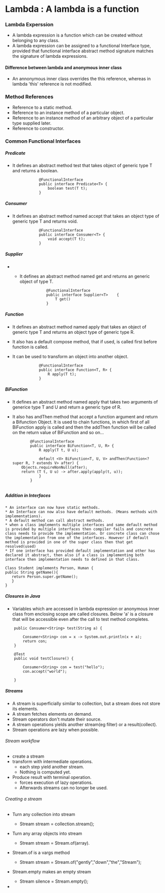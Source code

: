 # Lambda : A lambda is a function
### Lambda Experssion
   * A lambda expression is a function which can be created without belonging to any class. 
   * A lambda expression can be assigned to a functional Interface type, provided that functional interface abstract method signature matches the signature of lambda expressions.

#### Difference between lambda and anonymous inner class
* An annonymous inner class overrides the this reference, whereas in lambda 'this' reference is not modified. 

### Method References
  * Reference to a static method.
  * Reference to an instance method of a particular object.
  * Reference to an instance method of an arbitrary object of a particular type supplied later.
  * Reference to constructor.

###	Common Functional Interfaces
#####	Predicate
* It defines an abstract method test that takes object of generic type T and returns a boolean.
	
	```
				@FunctionalInterface
				public interface Predicate<T> {
					boolean test(T t);
				}
	```
#####	Consumer
* It defines an abstract method named accept that takes an object type of generic type T and returns void.

	```
				@FunctionalInterface
				public interface Consumer<T> {
					void accept(T t);
				}
	```

#####	Supplier	
* * It defines an abstract method named get and returns an generic object of type T.

	```
				@FunctionalInterface
				public interface Supplier<T>	{	
					T get()
				}
	```

#####	Function
*	It defines an abstract method named apply that takes an object of generic type T and returns an object type of generic type R.
*	It also has a default compose method, that if used, is called first before function is called.
* It can be used to transform an object into another object.

	```
				@FunctionalInterface
				public interface Function<T, R> {
					R apply(T t);
				}				
	```
	
	
#####	BiFunction
* It defines an abstract method named apply that takes two arguments of generice type T and U and return a generic type of R.
* It also has andThen method that accept a function argument and return a Bifunction Object. It is used to chain functions, in which first of all BiFunction apply is called and then the addThen function will be called on the return value of BiFunction and so on...

	```
			@FunctionalInterface
			public interface BiFunction<T, U, R> {
				R apply(T t, U u);
				
				default <V> BiFunction<T, U, V> andThen(Function<? super R, ? extends V> after) {
        Objects.requireNonNull(after);
        return (T t, U u) -> after.apply(apply(t, u));
    			}
			}
			
	```

##### Addition in Interfaces
    * An interface can now have static methods.
    * An Interface can now also have default methods. (Means methods with implementations).
    * A default method can call abstract methods.
    * when a class implements multiple interfaces and same default method is provided by multiple interfaces then compiler fails and concrete class needs to provide the implementation. Or concrete class can chose the implementation from one of the interfaces. However if default method is provided in one of the super class then that get resolved(used) 
    * If one interface has provided default implementation and other has declared it abstract, then also if a class is implementing both interface then implementation needs to defined in that class.
    
```
Class Student implements Person, Human {
public String getName(){
   return Person.super.getName();  
   }
}
````


#####	Closures in Java

*	Variables which are accessed in lambda expression or anonymous inner class from enclosing scope are called closures. Below 'a' is a closure that will be accessible even after the call to test method completes. 

```
	public Consumer<String> test(String a) {

		Consumer<String> con = x -> System.out.println(x + a);
		return con;
	}
	
	@Test
	public void testClosure() {
		
		Consumer<String> con = test("hello");
		con.accept("world");
		
	}
```

#####	Streams
* A stream is superficially similar to collection, but a stream does not store its elements.
*	A stream fetches elements on demand.
* Stream operators don't mutate their source.
* A stream operations yields another stream(eg filter) or a result(collect).
* Stream operations are lazy when possible.

######	 Stream workflow
*	create a stream
*	transform with intermediate operations.
	* each step yield another stream.
	*	Nothing is computed yet.
*	Produce result with terminal operation.
	* forces execution of lazy operations.
	*	Afterwards streams can no longer be used. 

######	Creating a stream
* Turn any collection into stream
	* 	Stream<T> stream = collection.stream();
* Turn any array objects into stream
	* Stream<T>	stream =	Stream.of(array).
* Stream.of is a vargs method
	* Stream<String> stream = Stream.of("gently","down","the","Stream");
* Stream.empty makes an empty stream
	* Stream<String> silence = Stream.empty();

	
*

